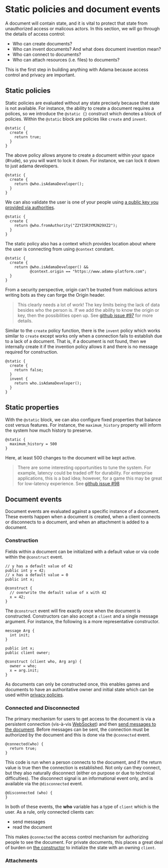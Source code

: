 # Static policies and document events

A document will contain state, and it is vital to protect that state from unauthorized access or malicous actors. In this section, we will go through the details of access control:
* Who can create documents?
* Who can invent documents? And what does document invention mean?
* Who can connect to documents?
* Who can attach resources (i.e. files) to documents?

This is the first step in building anything with Adama because access control and privacy are important.

## Static policies

Static policies are evaluated without any state precisely because that state is not available. For instance, the ability to create a document requires a polices, so we introduce the ```@static {}``` construct which denotes a block of policies. Within the ```@static``` block are policies like ```create``` and ```invent```.

```adama
@static {
  create {
    return true;
  }
}
```

The above policy allows anyone to create a document within your space (#rude), so you will want to lock it down. For instance, we can lock it down to just adama developers.

```adama
@static {
  create {
    return @who.isAdamaDeveloper();
  }
}
```

We can also validate the user is one of your people using [a public key you provided via authorities](../reference/auth.md).

```adama
@static {
  create {
    return @who.fromAuthority("Z2YISR3YMJN29XZ2");
  }
}
```

The static policy also has a context which provides location about where the user is connecting from using ```@context``` constant.

```adama
@static {
  create {
    return @who.isAdamaDeveloper() &&
           @context.origin == "https://www.adama-platform.com";
  }
}
```

From a security perspective, origin can't be trusted from malicious actors writing bots as they can forge the Origin header.



> This clearly needs a lot of work! The key limits being the lack of data besides who the person is.
> If we add the ability to know the origin or key, then the possibilities open up.
> See [github issue #97](https://github.com/mathgladiator/adama-lang/issues/97) for more details.

Similar to the ```create``` policy function, there is the ```invent``` policy which works similar to ```create``` except works only when a connection fails to establish due to a lack of a document.
That is, if a document is not found, then we internally create it if the invention policy allows it and there is no message required for construction.

```adama
@static {
  create {
    return false;
  }
  invent {
    return who.isAdamaDeveloper();
  }
}
```

## Static properties

With the ```@static``` block, we can also configure fixed properties that balance cost versus features. For instance, the ```maximum_history``` property will inform the system how much history to preserve.

```adama
@static {
  maximum_history = 500
}
```

Here, at least 500 changes to the document will be kept active.

> There are some interesting opportunities to tune the system.
> For example, latency could be traded off for durability.
> For enterprise applications, this is a bad idea; however, for a game this may be great for low-latency experience.
> See [github issue #98](https://github.com/mathgladiator/adama-lang/issues/98)

## Document events

Document events are evaluated against a specific instance of a document. These events happen when a document is created, when a client connects or disconnects to a document, and when an attachment is added to a document.

### Construction

Fields within a document can be initialized with a default value or via code within the ```@construct``` event.

```adama
// y has a default value of 42
public int y = 42;
// x has a default value = 0
public int x;

@construct {
  // overwrite the default value of x with 42
  x = 42;
}
```

The ```@construct``` event will fire exactly once when the document is constructed.
Constructors can also accept a ```client``` and a single message argument.
For instance, the following is a more representative constructor.

```adama
message Arg {
  int init;
}

public int x;
public client owner;

@construct (client who, Arg arg) {
  owner = who;
  x = arg.init;
}
```

As documents can only be constructed once, this enables games and documents to have an authoritative owner and initial state which can be used within [privacy policies](privacy-and-bubbles.md).

### Connected and Disconnected

The primary mechanism for users to get access to the document is via a persistent connection (vis-à-vis [WebSocket](https://developer.mozilla.org/en-US/docs/Web/API/WebSockets_API)) and then [send messages to the document](async.md).
Before messages can be sent, the connection must be authorized by the document and this is done via the ```@connected``` event.

```adama
@connected(who) {
  return true;
}
```

This code is run when a person connects to the document, and if the return value is true then the connection is established.
Not only can they connect, but they also naturally disconnect (either on purpose or due to technical difficulties).
The disconnect signal is an informational event only, and is available via the ```@disconnected``` event.

```adama
@disconnected (who) {	
}
```

In both of these events, the **who** variable has a type of ```client``` which is the user. As a rule, only connected clients can:
* send messages
* read the document

This makes ```@connected``` the access control mechanism for authorizing people to see the document. For private documents, this places a great deal of burden on [the constructor](/docs/reference-constructor) to initialize the state with an owning ```client```.

### Attachments